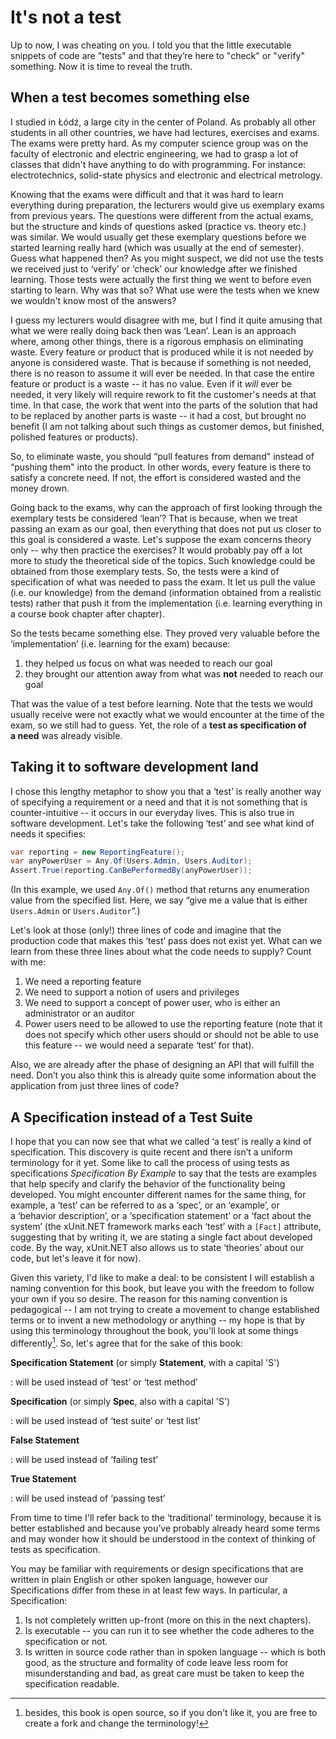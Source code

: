 It's not a test
================

Up to now, I was cheating on you. I told you that the little executable snippets of code are "tests" and that they’re here to "check" or "verify" something. Now it is time to reveal the truth.

When a test becomes something else 
----------------------------------

I studied in Łódź, a large city in the center of Poland. As probably all other students in all other countries, we have had lectures, exercises and exams. The exams were pretty hard. As my computer science group was on the faculty of electronic and electric engineering, we had to grasp a lot of classes that didn't have anything to do with programming. For instance: electrotechnics, solid-state physics and electronic and electrical metrology.

Knowing that the exams were difficult and that it was hard to learn everything during preparation, the lecturers would give us exemplary exams from previous years. The questions were different from the actual exams, but the structure and kinds of questions asked (practice vs. theory etc.) was similar. We would usually get these exemplary questions before we started learning really hard (which was usually at the end of semester). Guess what happened then? As you might suspect, we did not use the tests we received just to ‘verify’ or ‘check’ our knowledge after we finished learning. Those tests were actually the first thing we went to before even starting to learn. Why was that so? What use were the tests when we knew we wouldn't know most of the answers?

I guess my lecturers would disagree with me, but I find it quite amusing that what we were really doing back then was ‘Lean’. Lean is an approach where, among other things, there is a rigorous emphasis on eliminating waste. Every feature or product that is produced while it is not needed by anyone is considered waste. That is because if something is not needed, there is no reason to assume it will ever be needed. In that case the entire feature or product is a waste -- it has no value. Even if it *will* ever be needed, it very likely will require rework to fit the customer's needs at that time. In that case, the work that went into the parts of the solution that had to be replaced by another parts is waste -- it had a cost, but brought no benefit (I am not talking about such things as customer demos, but finished, polished features or products).

So, to eliminate waste, you should “pull features from demand" instead of “pushing them" into the product. In other words, every feature is there to satisfy a concrete need. If not, the effort is considered wasted and the money drown.

Going back to the exams, why can the approach of first looking through the exemplary tests be considered ‘lean’? That is because, when we treat passing an exam as our goal, then everything that does not put us closer to this goal is considered a waste. Let's suppose the exam concerns theory only -- why then practice the exercises? It would probably pay off a lot more to study the theoretical side of the topics. Such knowledge could be obtained from those exemplary tests. So, the tests were a kind of specification of what was needed to pass the exam. It let us pull the value (i.e. our knowledge) from the demand (information obtained from a realistic tests) rather that push it from the implementation (i.e. learning everything in a course book chapter after chapter).

So the tests became something else. They proved very valuable before the ‘implementation’ (i.e. learning for the exam) because:

1.  they helped us focus on what was needed to reach our goal
2.  they brought our attention away from what was **not** needed to reach our goal

That was the value of a test before learning. Note that the tests we would usually receive were not exactly what we would encounter at the time of the exam, so we still had to guess. Yet, the role of a **test as specification of a need** was already visible.

Taking it to software development land
--------------------------------------

I chose this lengthy metaphor to show you that a ‘test’ is really another way of specifying a requirement or a need and that it is not something that is counter-intuitive -- it occurs in our everyday lives. This is also true in software development. Let's take the following ‘test’ and see what kind of needs it specifies: 

```csharp
var reporting = new ReportingFeature();
var anyPowerUser = Any.Of(Users.Admin, Users.Auditor);
Assert.True(reporting.CanBePerformedBy(anyPowerUser));
```

(In this example, we used `Any.Of()` method that returns any enumeration value from the specified list. Here, we say “give me a value that is either `Users.Admin` or `Users.Auditor`“.)

Let's look at those (only!) three lines of code and imagine that the production code that makes this ‘test’ pass does not exist yet. What can we learn from these three lines about what the code needs to supply? Count with me: 

1.  We need a reporting feature
2.  We need to support a notion of users and privileges
3.  We need to support a concept of power user, who is either an administrator or an auditor
4.  Power users need to be allowed to use the reporting feature (note that it does not specify which other users should or should not be able to use this feature -- we would need a separate ‘test’ for that).

Also, we are already after the phase of designing an API that will fulfill the need. Don’t you also think this is already quite some information about the application from just three lines of code?

A Specification instead of a Test Suite
---------------------------------------

I hope that you can now see that what we called ‘a test’ is really a kind of specification. This discovery is quite recent and there isn’t a uniform terminology for it yet. Some like to call the process of using tests as specifications *Specification By Example* to say that the tests are examples that help specify and clarify the behavior of the functionality being developed. You might encounter different names for the same thing, for example, a ‘test’ can be referred to as a ‘spec’, or an ‘example’, or a ‘behavior description’, or a ‘specification statement’ or a ‘fact about the system’ (the xUnit.NET framework marks each ‘test’ with a `[Fact]` attribute, suggesting that by writing it, we are stating a single fact about developed code. By the way, xUnit.NET also allows us to state ‘theories’ about our code, but let's leave it for now).

Given this variety, I'd like to make a deal: to be consistent I will establish a naming convention for this book, but leave you with the freedom to follow your own if you so desire. The reason for this naming convention is pedagogical -- I am not trying to create a movement to change established terms or to invent a new methodology or anything -- my hope is that by using this terminology throughout the book, you'll look at some things differently[^opensourcebook]. So, let's agree that for the sake of this book: 

**Specification Statement** (or simply **Statement**, with a capital 'S')

:   will be used instead of ‘test’ or ‘test method’

**Specification** (or simply **Spec**, also with a capital 'S')

:   will be used instead of ‘test suite’ or ‘test list’

**False Statement**

:   will be used instead of ‘failing test’

**True Statement**

:   will be used instead of ‘passing test’

From time to time I'll refer back to the ‘traditional’ terminology, because it is better established and because you’ve probably already heard some terms and may wonder how it should be understood in the context of thinking of tests as specification.

You may be familiar with requirements or design specifications that are written in plain English or other spoken language, however our Specifications differ from these in at least few ways. In particular, a Specification:

1.  Is not completely written up-front (more on this in the next chapters).
2.  Is executable -- you can run it to see whether the code adheres to the specification or not.
3.  Is written in source code rather than in spoken language -- which is both good, as the structure and formality of code leave less room for misunderstanding and bad, as great care must be taken to keep the specification readable.

[^opensourcebook]: besides, this book is open source, so if you don't like it, you are free to create a fork and change the terminology!
